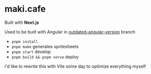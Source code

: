 # maki.cafe

Built with **Next.js**

Used to be built with Angular in [outdated-angular-version](https://github.com/makinori/maki.cafe/tree/outdated-angular-version) branch

-   `pnpm install`
-   `pnpm make` generates spritesheets
-   `pnpm start` develop
-   `pnpm build && pnpm serve` deploy

I'd like to rewrite this with Vite some day to optimize everything myself
